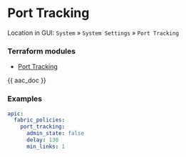 # Port Tracking

Location in GUI:
`System` » `System Settings` » `Port Tracking`

### Terraform modules

* [Port Tracking](https://registry.terraform.io/modules/netascode/port-tracking/aci/latest)

{{ aac_doc }}

### Examples

```yaml
apic:
  fabric_policies:
    port_tracking:
      admin_state: false
      delay: 130
      min_links: 1
```
